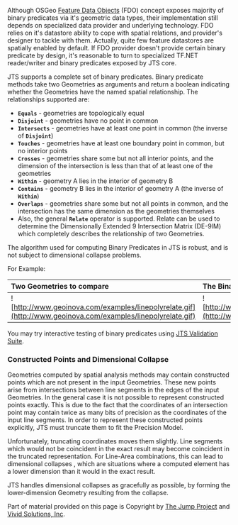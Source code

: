 Although OSGeo [Feature Data Objects](http://fdo.osgeo.org/) (FDO) concept exposes majority of binary predicates via it's geometric data types, their implementation still depends on specialized data provider and underlying technology. FDO relies on it's datastore ability to cope with spatial relations, and provider's designer to tackle with them. Actually, quite few feature datastores are spatially enabled by default. If FDO provider doesn't provide certain binary predicate by design, it's reasonable to turn to specialized TF.NET reader/writer and binary predicates exposed by JTS core.

JTS supports a complete set of binary predicates. Binary predicate methods take two Geometries as arguments and return a boolean indicating whether the Geometries have the named spatial relationship. The relationships supported are:
  * **`Equals`** - geometries are topologically equal
  * **`Disjoint`** - geometries have no point in common
  * **`Intersects`** - geometries have at least one point in common (the inverse of **`Disjoint`**)
  * **`Touches`** - geometries have at least one boundary point in common, but no interior points
  * **`Crosses`** - geometries share some but not all interior points, and the dimension of the intersection is less than that of at least one of the geometries
  * **`Within`** - geometry A lies in the interior of geometry B
  * **`Contains`** - geometry B lies in the interior of geometry A (the inverse of **`Within`**)
  * **`Overlaps`** - geometries share some but not all points in common, and the intersection has the same dimension as the geometries themselves
  * Also, the general **`Relate`** operator is supported. Relate can be used to determine the Dimensionally Extended 9 Intersection Matrix (DE-9IM) which completely describes the relationship of two Geometries.

The algorithm used for computing Binary Predicates in JTS is robust, and is not subject to dimensional collapse problems.

For Example:

| Two Geometries to compare | The Binary Predicates | The DE-9IM returned by relate |
|:--------------------------|:----------------------|:------------------------------|
| ![http://www.geoinova.com/examples/linepolyrelate.gif](http://www.geoinova.com/examples/linepolyrelate.gif) | ![http://www.geoinova.com/examples/binarypredicates.gif](http://www.geoinova.com/examples/binarypredicates.gif) | ![http://www.geoinova.com/examples/relateresults.gif](http://www.geoinova.com/examples/relateresults.gif) |

You may try interactive testing of binary predicates using [JTS Validation Suite](http://www.vividsolutions.com/jts/jtshome.htm).


### Constructed Points and Dimensional Collapse ###

Geometries computed by spatial analysis methods may contain constructed points which are not present in the input Geometries. These new points arise from intersections between line segments in the edges of the input Geometries. In the general case it is not possible to represent constructed points exactly. This is due to the fact that the coordinates of an intersection point may contain twice as many bits of precision as the coordinates of the input line segments. In order to represent these constructed points explicitly, JTS must truncate them to fit the Precision Model.

Unfortunately, truncating coordinates moves them slightly. Line segments which would not be coincident in the exact result may become coincident in the truncated representation. For Line-Area combinations, this can lead to dimensional collapses , which are situations where a computed element has a lower dimension than it would in the exact result.

JTS handles dimensional collapses as gracefully as possible, by forming the lower-dimension Geometry resulting from the collapse.


Part of material provided on this page is Copyright by [The Jump Project](http://www.jump-project.org) and [Vivid Solutions, Inc](http://www.vividsolutions.com).